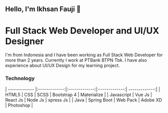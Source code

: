 ## Hello, I'm Ikhsan Fauji 👋
# Full Stack Web Developer and UI/UX Designer
I'm from Indonesia and I have been working as Full Stack Web Developer for more than 2 years. Currently I work at PTBank BTPN Tbk. I have also experience about UI/UX Design for my learning project.
###
### Technology
| ------------- |:-------------:|:-------------:|:-------------:| -------------:|
| HTML5 | CSS | SCSS | Bootstrap 4 | Materialize |
| Javascript | Vue Js | React Js | Node Js | xpress Js |
| Java | Spring Boot | Web Pack | Adobe XD | Photoshop |
